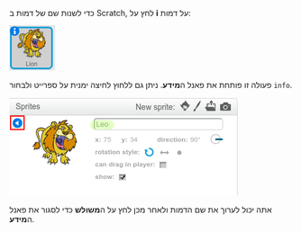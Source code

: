 כדי לשנות שם של דמות ב Scratch, לחץ על **i** על דמות:

![צילום מסך](images/rename-info.png)

פעולה זו פותחת את פאנל ה**מידע**. ניתן גם ללחוץ לחיצה ימנית על ספרייט ולבחור `info`.

![צילום מסך](images/rename-change.png)

אתה יכול לערוך את שם הדמות ולאחר מכן לחץ על ה**משולש** כדי לסגור את פאנל ה**מידע**.